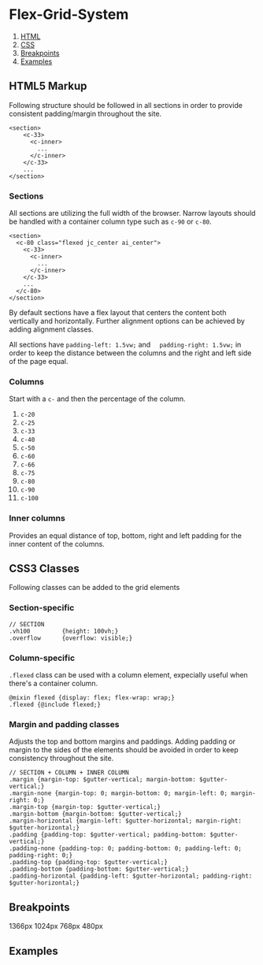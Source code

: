 # Flex-Grid-System
  1. [HTML](https://github.com/eddogan/Flex-Grid-System/blob/master/README.md#html5-markup)
  2. [CSS](https://github.com/eddogan/Flex-Grid-System/blob/master/README.md#css3-classes)
  3. [Breakpoints](https://github.com/eddogan/Flex-Grid-System/blob/master/README.md#breakpoints)
  4. [Examples](https://github.com/eddogan/Flex-Grid-System/blob/master/README.md#examples)

## HTML5 Markup
Following structure should be followed in all sections in order to provide consistent padding/margin throughout the site.

```
<section>
    <c-33>
      <c-inner>
        ...
      </c-inner>
    </c-33>
    ...
</section>
```

### Sections
All sections are utilizing the full width of the browser. Narrow layouts should be handled with a container column type such as `c-90` or `c-80`.
```
<section>
  <c-80 class="flexed jc_center ai_center">
    <c-33>
      <c-inner>
        ...
      </c-inner>
    </c-33>
    ...
  </c-80>
</section>
```
By default sections have a flex layout that centers the content both vertically and horizontally. Further alignment options can be achieved by adding alignment classes.

All sections have `padding-left: 1.5vw;` and `  padding-right: 1.5vw;` in order to keep the distance between the columns and the right and left side of the page equal. 

### Columns
Start with a `c-` and then the percentage of the column.  
  1. `c-20`
  2. `c-25`
  3. `c-33`
  4. `c-40`
  5. `c-50`
  6. `c-60`
  7. `c-66`
  8. `c-75`
  9. `c-80`
  10. `c-90`
  11. `c-100`

### Inner columns
Provides an equal distance of top, bottom, right and left padding for the inner content of the columns. 

## CSS3 Classes
Following classes can be added to the grid elements
### Section-specific 
```
// SECTION
.vh100         {height: 100vh;}
.overflow      {overflow: visible;}
```
### Column-specific
`.flexed` class can be used with a column element, expecially useful when there's a container column.

```
@mixin flexed {display: flex; flex-wrap: wrap;}
.flexed {@include flexed;}
```

### Margin and padding classes
Adjusts the top and bottom margins and paddings. Adding padding or margin to the sides of the elements should be avoided in order to keep consistency throughout the site. 
```
// SECTION + COLUMN + INNER COLUMN 
.margin {margin-top: $gutter-vertical; margin-bottom: $gutter-vertical;}
.margin-none {margin-top: 0; margin-bottom: 0; margin-left: 0; margin-right: 0;}
.margin-top {margin-top: $gutter-vertical;}
.margin-bottom {margin-bottom: $gutter-vertical;}
.margin-horizontal {margin-left: $gutter-horizontal; margin-right: $gutter-horizontal;}
.padding {padding-top: $gutter-vertical; padding-bottom: $gutter-vertical;}
.padding-none {padding-top: 0; padding-bottom: 0; padding-left: 0; padding-right: 0;}
.padding-top {padding-top: $gutter-vertical;}
.padding-bottom {padding-bottom: $gutter-vertical;}
.padding-horizontal {padding-left: $gutter-horizontal; padding-right: $gutter-horizontal;}
```

## Breakpoints
1366px 
1024px 
768px 
480px 

## Examples
